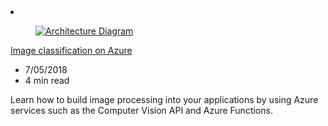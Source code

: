 <!-- This file is automatically generated by build/architectures/build_index.py. Any updates will be lost. -->

<!-- markdownlint-disable MD033 -->

<li class="grid-item item-column" data-categories="AI + Machine Learning Media ">
<article class="card">
    <div class="card-header has-margin-bottom-none" aria-hidden="true">
        <figure class="image diagram has-height-175 has-overflow-hidden level">
            <a href="/azure/architecture/example-scenario/ai/intelligent-apps-image-processing"><img src="/azure/architecture/browse/thumbs/intelligent-apps-image-processing.png" class="diagram" alt="Architecture Diagram" data-linktype="relative-path"></a>
        </figure>
    </div>
    <div class="card-content">
        <a class="card-content-title has-margin-top-none" href="/azure/architecture/example-scenario/ai/intelligent-apps-image-processing">
            <p>Image classification on Azure</p>
        </a>
        <ul class="card-content-metadata">
            <li>7/05/2018</li>
            <li>4 min read</li>
        </ul>
        <p class="card-content-description">Learn how to build image processing into your applications by using Azure services such as the Computer Vision API and Azure Functions.</p>
        <div class="bottom-to-top-fade is-hidden-mobile"></div>
    </div>
</article>
</li>

